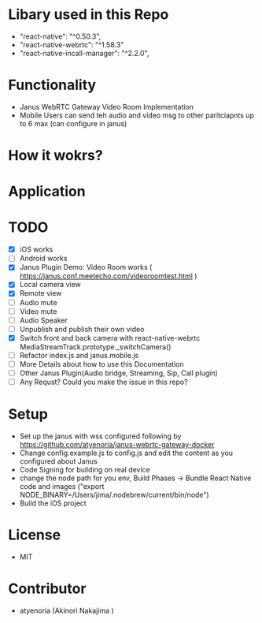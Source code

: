 # Libary used in this Repo
- "react-native": "^0.50.3",
- "react-native-webrtc": "^1.58.3"
- "react-native-incall-manager": "^2.2.0",

# Functionality
- Janus WebRTC Gateway Video Room Implementation
- Mobile Users can send teh audio and video msg to other paritciapnts up to 6 max (can configure in janus)

# How it wokrs?

# Application

# TODO
- [x] iOS works
- [ ] Android works
- [x] Janus Plugin Demo: Video Room works ( https://janus.conf.meetecho.com/videoroomtest.html )
- [x] Local camera view
- [x] Remote view
- [ ] Audio mute
- [ ] Video mute
- [ ] Audio Speaker 
- [ ] Unpublish and publish their own video
- [x] Switch front and back camera with react-native-webrtc MediaStreamTrack.prototype._switchCamera()
- [ ] Refactor index.js and janus.mobile.js
- [ ] More Details about how to use this Documentation
- [ ] Other Janus Plugin(Audio bridge, Streaming, Sip, Call plugin)
- [ ] Any Requst? Could you make the issue in this repo?

# Setup
- Set up the janus with wss configured following by https://github.com/atyenoria/janus-webrtc-gateway-docker
- Change config.example.js to config.js and edit the content as you configured about Janus
- Code Signing for building on real device
- change the node path for you env, Build Phases -> Bundle React Native code and images ("export NODE_BINARY=/Users/jima/.nodebrew/current/bin/node")
- Build the iOS project

# License
- MIT

# Contributor
- atyenoria (Akinori Nakajima )
